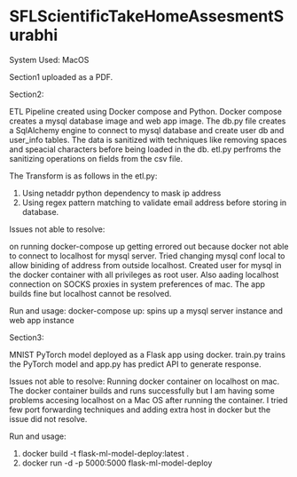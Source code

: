 # SFLScientificTakeHomeAssesmentSurabhi

System Used: MacOS

Section1 uploaded as a PDF.

Section2:

ETL Pipeline created using Docker compose and Python. Docker compose creates a mysql database image and web app image. The db.py file creates a SqlAlchemy engine to connect to mysql database and create user db and user_info tables. The data is sanitized with techniques like removing spaces and speacial characters before being loaded in the db. etl.py perfroms the sanitizing operations on fields from the csv file.

The Transform is as follows in the etl.py: 
1. Using netaddr python dependency to mask ip address
2. Using regex pattern matching to validate email address before storing in database.

Issues not able to resolve: 

on running docker-compose up getting errored out because docker not able to connect to localhost for mysql server. Tried changing mysql conf local to allow biniding of address from outside localhost. Created user for mysql in the docker container with all privileges as root user. Also aading localhost connection on SOCKS proxies in system preferences of mac. The app builds fine but localhost cannot be resolved.

Run and usage: 
docker-compose up: spins up a mysql server instance and web app instance

Section3:

MNIST PyTorch model deployed as a Flask app using docker. train.py trains the PyTorch model and app.py has predict API to generate response.

Issues not able to resolve: 
Running docker container on localhost on mac. The docker container builds and runs successfully but I am having some problems accesing localhost on a Mac OS after running the container. I tried few port forwarding techniques and adding extra host in docker but the issue did not resolve.

Run and usage: 
1. docker build -t flask-ml-model-deploy:latest .
2. docker run -d -p 5000:5000 flask-ml-model-deploy
